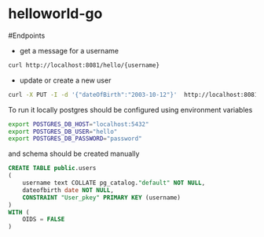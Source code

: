 # helloworld-go

#Endpoints

- get a message for a username
```bash
curl http://localhost:8081/hello/{username}
```

- update or create a new user
```bash
curl -X PUT -I -d '{"dateOfBirth":"2003-10-12"}'  http://localhost:8081/hello/{username}
```


To run it locally postgres should be configured using environment variables
```bash
export POSTGRES_DB_HOST="localhost:5432"
export POSTGRES_DB_USER="hello"
export POSTGRES_DB_PASSWORD="password"
```

and schema should be created manually

```sql
CREATE TABLE public.users
(
    username text COLLATE pg_catalog."default" NOT NULL,
    dateofbirth date NOT NULL,
    CONSTRAINT "User_pkey" PRIMARY KEY (username)
)
WITH (
    OIDS = FALSE
)
```
